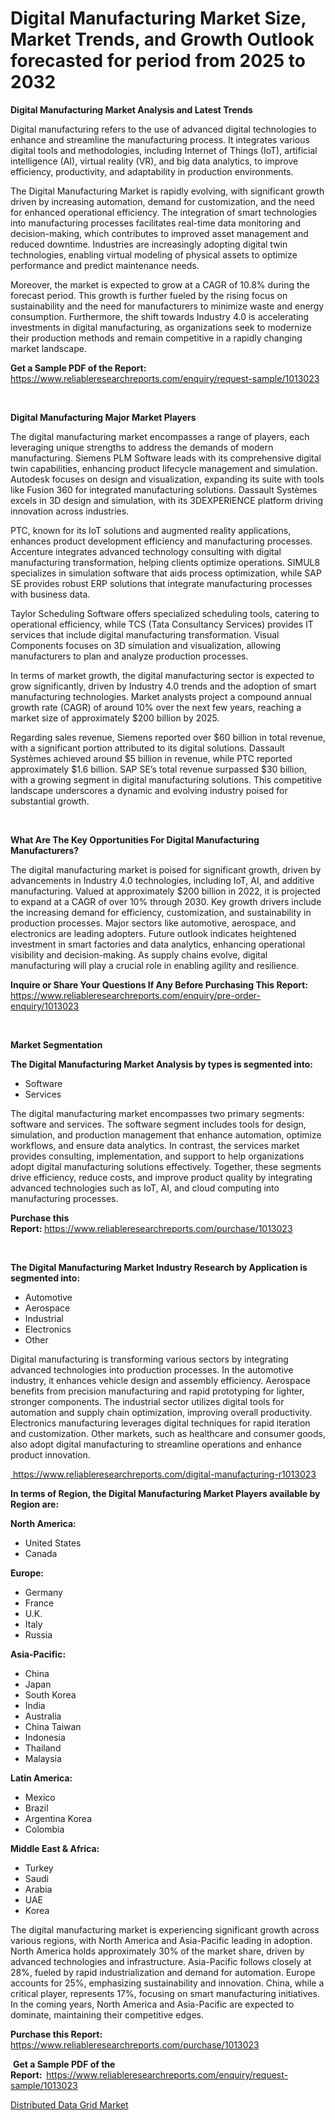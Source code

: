 <p><h1>Digital Manufacturing Market Size, Market Trends, and Growth Outlook forecasted for period from 2025 to 2032</h1></p><p><strong>Digital Manufacturing Market Analysis and Latest Trends</strong></p>
<p><p>Digital manufacturing refers to the use of advanced digital technologies to enhance and streamline the manufacturing process. It integrates various digital tools and methodologies, including Internet of Things (IoT), artificial intelligence (AI), virtual reality (VR), and big data analytics, to improve efficiency, productivity, and adaptability in production environments.</p><p>The Digital Manufacturing Market is rapidly evolving, with significant growth driven by increasing automation, demand for customization, and the need for enhanced operational efficiency. The integration of smart technologies into manufacturing processes facilitates real-time data monitoring and decision-making, which contributes to improved asset management and reduced downtime. Industries are increasingly adopting digital twin technologies, enabling virtual modeling of physical assets to optimize performance and predict maintenance needs.</p><p>Moreover, the market is expected to grow at a CAGR of 10.8% during the forecast period. This growth is further fueled by the rising focus on sustainability and the need for manufacturers to minimize waste and energy consumption. Furthermore, the shift towards Industry 4.0 is accelerating investments in digital manufacturing, as organizations seek to modernize their production methods and remain competitive in a rapidly changing market landscape.</p></p>
<p><strong>Get a Sample PDF of the Report:&nbsp;</strong> <a href="https://www.reliableresearchreports.com/enquiry/request-sample/1013023?utm_campaign=2216&utm_medium=2&utm_source=Github&utm_content=ia&utm_term=06032025&utm_id=digital-manufacturing">https://www.reliableresearchreports.com/enquiry/request-sample/1013023</a></p>
<p>&nbsp;</p>
<p><strong>Digital Manufacturing Major Market Players</strong></p>
<p><p>The digital manufacturing market encompasses a range of players, each leveraging unique strengths to address the demands of modern manufacturing. Siemens PLM Software leads with its comprehensive digital twin capabilities, enhancing product lifecycle management and simulation. Autodesk focuses on design and visualization, expanding its suite with tools like Fusion 360 for integrated manufacturing solutions. Dassault Systèmes excels in 3D design and simulation, with its 3DEXPERIENCE platform driving innovation across industries.</p><p>PTC, known for its IoT solutions and augmented reality applications, enhances product development efficiency and manufacturing processes. Accenture integrates advanced technology consulting with digital manufacturing transformation, helping clients optimize operations. SIMUL8 specializes in simulation software that aids process optimization, while SAP SE provides robust ERP solutions that integrate manufacturing processes with business data.</p><p>Taylor Scheduling Software offers specialized scheduling tools, catering to operational efficiency, while TCS (Tata Consultancy Services) provides IT services that include digital manufacturing transformation. Visual Components focuses on 3D simulation and visualization, allowing manufacturers to plan and analyze production processes.</p><p>In terms of market growth, the digital manufacturing sector is expected to grow significantly, driven by Industry 4.0 trends and the adoption of smart manufacturing technologies. Market analysts project a compound annual growth rate (CAGR) of around 10% over the next few years, reaching a market size of approximately $200 billion by 2025.</p><p>Regarding sales revenue, Siemens reported over $60 billion in total revenue, with a significant portion attributed to its digital solutions. Dassault Systèmes achieved around $5 billion in revenue, while PTC reported approximately $1.6 billion. SAP SE’s total revenue surpassed $30 billion, with a growing segment in digital manufacturing solutions. This competitive landscape underscores a dynamic and evolving industry poised for substantial growth.</p></p>
<p>&nbsp;</p>
<p><strong>What Are The Key Opportunities For Digital Manufacturing Manufacturers?</strong></p>
<p><p>The digital manufacturing market is poised for significant growth, driven by advancements in Industry 4.0 technologies, including IoT, AI, and additive manufacturing. Valued at approximately $200 billion in 2022, it is projected to expand at a CAGR of over 10% through 2030. Key growth drivers include the increasing demand for efficiency, customization, and sustainability in production processes. Major sectors like automotive, aerospace, and electronics are leading adopters. Future outlook indicates heightened investment in smart factories and data analytics, enhancing operational visibility and decision-making. As supply chains evolve, digital manufacturing will play a crucial role in enabling agility and resilience.</p></p>
<p><strong>Inquire or Share Your Questions If Any Before Purchasing This Report:</strong> <a href="https://www.reliableresearchreports.com/enquiry/pre-order-enquiry/1013023?utm_campaign=2216&utm_medium=2&utm_source=Github&utm_content=ia&utm_term=06032025&utm_id=digital-manufacturing">https://www.reliableresearchreports.com/enquiry/pre-order-enquiry/1013023</a></p>
<p>&nbsp;</p>
<p><strong>Market Segmentation</strong></p>
<p><strong>The Digital Manufacturing Market Analysis by types is segmented into:</strong></p>
<p><ul><li>Software</li><li>Services</li></ul></p>
<p><p>The digital manufacturing market encompasses two primary segments: software and services. The software segment includes tools for design, simulation, and production management that enhance automation, optimize workflows, and ensure data analytics. In contrast, the services market provides consulting, implementation, and support to help organizations adopt digital manufacturing solutions effectively. Together, these segments drive efficiency, reduce costs, and improve product quality by integrating advanced technologies such as IoT, AI, and cloud computing into manufacturing processes.</p></p>
<p><strong>Purchase this Report:&nbsp;</strong><a href="https://www.reliableresearchreports.com/purchase/1013023?utm_campaign=2216&utm_medium=2&utm_source=Github&utm_content=ia&utm_term=06032025&utm_id=digital-manufacturing">https://www.reliableresearchreports.com/purchase/1013023</a></p>
<p>&nbsp;</p>
<p><strong>The Digital Manufacturing Market Industry Research by Application is segmented into:</strong></p>
<p><ul><li>Automotive</li><li>Aerospace</li><li>Industrial</li><li>Electronics</li><li>Other</li></ul></p>
<p><p>Digital manufacturing is transforming various sectors by integrating advanced technologies into production processes. In the automotive industry, it enhances vehicle design and assembly efficiency. Aerospace benefits from precision manufacturing and rapid prototyping for lighter, stronger components. The industrial sector utilizes digital tools for automation and supply chain optimization, improving overall productivity. Electronics manufacturing leverages digital techniques for rapid iteration and customization. Other markets, such as healthcare and consumer goods, also adopt digital manufacturing to streamline operations and enhance product innovation.</p></p>
<p><a href="https://www.reliableresearchreports.com/digital-manufacturing-r1013023?utm_campaign=2216&utm_medium=2&utm_source=Github&utm_content=ia&utm_term=06032025&utm_id=digital-manufacturing">&nbsp;https://www.reliableresearchreports.com/digital-manufacturing-r1013023</a></p>
<p><strong>In terms of Region, the Digital Manufacturing Market Players available by Region are:</strong></p>
<p>
    <p> <strong> North America: </strong>
        <ul>
            <li>United States</li>
            <li>Canada</li>
        </ul>
        </p> 
    <p> <strong> Europe: </strong>
        <ul>
            <li>Germany</li>
            <li>France</li>
            <li>U.K.</li>
            <li>Italy</li>
            <li>Russia</li>
        </ul>
        </p> 
    <p> <strong> Asia-Pacific: </strong>
        <ul>
            <li>China</li>
            <li>Japan</li>
            <li>South Korea</li>
            <li>India</li>
            <li>Australia</li>
            <li>China Taiwan</li>
            <li>Indonesia</li>
            <li>Thailand</li>
            <li>Malaysia</li>
        </ul>
        </p> 
    <p> <strong> Latin America: </strong>
        <ul>
            <li>Mexico</li>
            <li>Brazil</li>
            <li>Argentina Korea</li>
            <li>Colombia</li>
        </ul>
        </p> 
    <p> <strong> Middle East & Africa: </strong>
        <ul>
            <li>Turkey</li>
            <li>Saudi</li>
            <li>Arabia</li>
            <li>UAE</li>
            <li>Korea</li>
        </ul>
    </p>
    </p>
<p><p>The digital manufacturing market is experiencing significant growth across various regions, with North America and Asia-Pacific leading in adoption. North America holds approximately 30% of the market share, driven by advanced technologies and infrastructure. Asia-Pacific follows closely at 28%, fueled by rapid industrialization and demand for automation. Europe accounts for 25%, emphasizing sustainability and innovation. China, while a critical player, represents 17%, focusing on smart manufacturing initiatives. In the coming years, North America and Asia-Pacific are expected to dominate, maintaining their competitive edges.</p></p>
<p><strong>Purchase this Report: </strong><a href="https://www.reliableresearchreports.com/purchase/1013023?utm_campaign=2216&utm_medium=2&utm_source=Github&utm_content=ia&utm_term=06032025&utm_id=digital-manufacturing">https://www.reliableresearchreports.com/purchase/1013023</a></p>
<p>&nbsp;<strong>Get a Sample PDF of the Report:&nbsp;&nbsp;</strong><a href="https://www.reliableresearchreports.com/enquiry/request-sample/1013023?utm_campaign=2216&utm_medium=2&utm_source=Github&utm_content=ia&utm_term=06032025&utm_id=digital-manufacturing">https://www.reliableresearchreports.com/enquiry/request-sample/1013023</a></p>
<p><strong></strong></p>
<p><p><a href="https://github.com/ygfu6u/Market-Research-Report-List-1/blob/main/distributed-data-grid-market.md?utm_campaign=2216&utm_medium=2&utm_source=Github&utm_content=ia&utm_term=06032025&utm_id=digital-manufacturing">Distributed Data Grid Market</a></p></p>